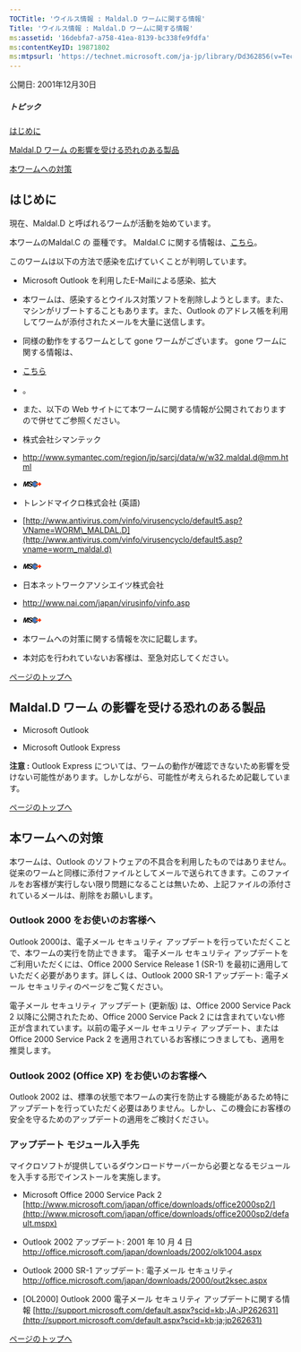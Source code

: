```yaml
---
TOCTitle: 'ウイルス情報 : Maldal.D ワームに関する情報'
Title: 'ウイルス情報 : Maldal.D ワームに関する情報'
ms:assetid: '16debfa7-a758-41ea-8139-bc338fe9fdfa'
ms:contentKeyID: 19871802
ms:mtpsurl: 'https://technet.microsoft.com/ja-jp/library/Dd362856(v=TechNet.10)'
---
```


公開日: 2001年12月30日

##### トピック

[](#ez)[はじめに](#ez)

[](#epc)[Maldal.D ワーム の影響を受ける恐れのある製品](#epc)

[](#e2c)[本ワームへの対策](#e2c)

はじめに
--------

現在、Maldal.D と呼ばれるワームが活動を始めています。

本ワームのMaldal.C の 亜種です。 Maldal.C に関する情報は、[こちら](https://technet.microsoft.com/ja-jp/library/14c88444-c19e-4f3a-87b9-17e459b1fd2e(v=TechNet.10))。

このワームは以下の方法で感染を広げていくことが判明しています。

-   Microsoft Outlook を利用したE-Mailによる感染、拡大


-   本ワームは、感染するとウイルス対策ソフトを削除しようとします。また、マシンがリブートすることもあります。また、Outlook のアドレス帳を利用してワームが添付されたメールを大量に送信します。

-   同様の動作をするワームとして gone ワームがございます。 gone ワームに関する情報は、
-   [こちら](https://technet.microsoft.com/ja-jp/library/e3d90462-4421-4f07-895f-ec6bdc61fdbf(v=TechNet.10))
-   。

-   また、以下の Web サイトにて本ワームに関する情報が公開されておりますので併せてご参照ください。

-   株式会社シマンテック

-   <http://www.symantec.com/region/jp/sarcj/data/w/w32.maldal.d@mm.html>
-   ![](images/Dd362856.leave-ms(ja-jp,TechNet.10).gif)

-   トレンドマイクロ株式会社 (英語)

-   [http://www.antivirus.com/vinfo/virusencyclo/default5.asp?VName=WORM\_MALDAL.D](http://www.antivirus.com/vinfo/virusencyclo/default5.asp?vname=worm_maldal.d)
-   ![](images/Dd362856.leave-ms(ja-jp,TechNet.10).gif)

-   日本ネットワークアソシエイツ株式会社

-   <http://www.nai.com/japan/virusinfo/vinfo.asp>
-   ![](images/Dd362856.leave-ms(ja-jp,TechNet.10).gif)

-   本ワームへの対策に関する情報を次に記載します。


-   本対応を行われていないお客様は、至急対応してください。


[](#mainsection)[ページのトップへ](#mainsection)

Maldal.D ワーム の影響を受ける恐れのある製品
--------------------------------------------

-   Microsoft Outlook


-   Microsoft Outlook Express

**注意 :** Outlook Express については、ワームの動作が確認できないため影響を受けない可能性があります。しかしながら、可能性が考えられるため記載しています。

[](#mainsection)[ページのトップへ](#mainsection)

本ワームへの対策
----------------

本ワームは、Outlook のソフトウェアの不具合を利用したものではありません。従来のワームと同様に添付ファイルとしてメールで送られてきます。このファイルをお客様が実行しない限り問題になることは無いため、上記ファイルの添付されているメールは、削除をお願いします。

### Outlook 2000 をお使いのお客様へ

Outlook 2000は、電子メール セキュリティ アップデートを行っていただくことで、本ワームの実行を防止できます。 電子メール セキュリティ アップデートをご利用いただくには、Office 2000 Service Release 1 (SR-1) を最初に適用していただく必要があります。詳しくは、Outlook 2000 SR-1 アップデート: 電子メール セキュリティのページをご覧ください。

電子メール セキュリティ アップデート (更新版) は、Office 2000 Service Pack 2 以降に公開されたため、Office 2000 Service Pack 2 には含まれていない修正が含まれています。以前の電子メール セキュリティ アップデート、または Office 2000 Service Pack 2 を適用されているお客様につきましても、適用を推奨します。

### Outlook 2002 (Office XP) をお使いのお客様へ

Outlook 2002 は、標準の状態で本ワームの実行を防止する機能があるため特にアップデートを行っていただく必要はありません。しかし、この機会にお客様の安全を守るためのアップデートの適用をご検討ください。

### アップデート モジュール入手先

マイクロソフトが提供しているダウンロードサーバーから必要となるモジュールを入手する形でインストールを実施します。

-   Microsoft Office 2000 Service Pack 2
    [http://www.microsoft.com/japan/office/downloads/office2000sp2/](http://www.microsoft.com/japan/office/downloads/office2000sp2/default.mspx)


-   Outlook 2002 アップデート: 2001 年 10 月 4 日
    <http://office.microsoft.com/japan/downloads/2002/olk1004.aspx>


-   Outlook 2000 SR-1 アップデート: 電子メール セキュリティ
    <http://office.microsoft.com/japan/downloads/2000/out2ksec.aspx>


-   \[OL2000\] Outlook 2000 電子メール セキュリティ アップデートに関する情報
    [http://support.microsoft.com/default.aspx?scid=kb;JA;JP262631](http://support.microsoft.com/default.aspx?scid=kb;ja;jp262631)



[](#mainsection)[ページのトップへ](#mainsection)
